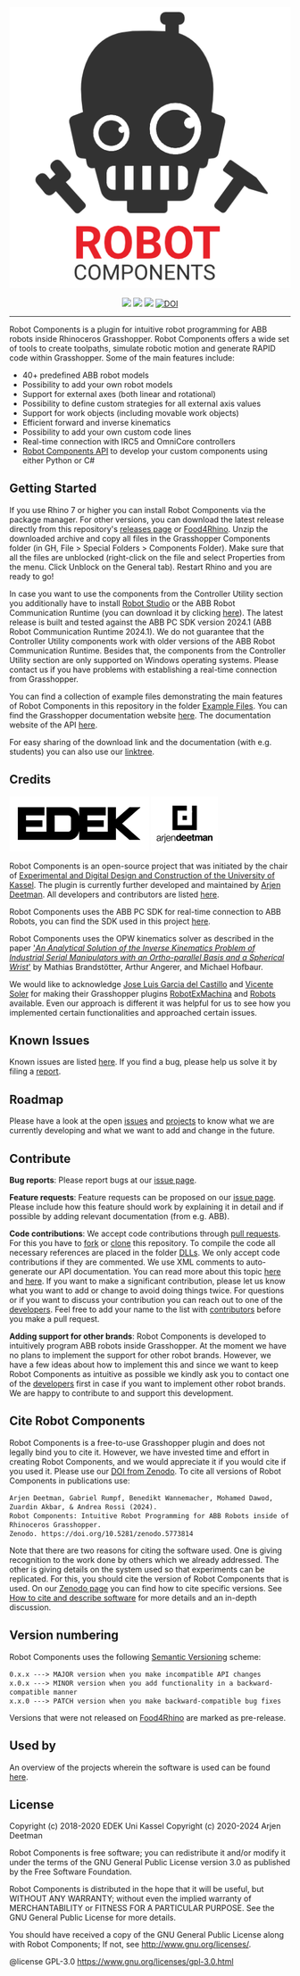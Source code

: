 <p align="center">
  <picture>
   <source media="(prefers-color-scheme: dark)" srcset="Utility/Logo/rc_logo_white.png">
   <img alt="Light color mode" src="Utility/Logo/rc_logo_black.png">
  </picture>
</p>

<p align="center">
  <img src="https://img.shields.io/github/v/release/RobotComponents/RobotComponents?label=stable">
  <img src="https://img.shields.io/github/v/release/RobotComponents/RobotComponents?label=latest&include_prereleases">
  <img src="https://img.shields.io/github/license/RobotComponents/RobotComponents">
  <a href="https://doi.org/10.5281/zenodo.5773814"><img src="https://zenodo.org/badge/DOI/10.5281/zenodo.5773814.svg" alt="DOI"></a>
</p>

---

Robot Components is a plugin for intuitive robot programming for ABB robots inside Rhinoceros Grasshopper. Robot Components offers a wide set of tools to create toolpaths, simulate robotic motion and generate RAPID code within Grasshopper. Some of the main features include:

- 40+ predefined ABB robot models
- Possibility to add your own robot models
- Support for external axes (both linear and rotational)
- Possibility to define custom strategies for all external axis values
- Support for work objects (including movable work objects)
- Efficient forward and inverse kinematics
- Possibility to add your own custom code lines
- Real-time connection with IRC5 and OmniCore controllers
- [Robot Components API](https://robotcomponents.github.io/RobotComponents-API-Documentation/index.html) to develop your custom components using either Python or C#

## Getting Started
If you use Rhino 7 or higher you can install Robot Components via the package manager. For other versions, you can download the latest release directly from this repository's [releases page](https://github.com/RobotComponents/RobotComponents/releases) or [Food4Rhino](https://www.food4rhino.com/app/robot-components). Unzip the downloaded archive and copy all files in the Grasshopper Components folder (in GH, File > Special Folders > Components Folder). Make sure that all the files are unblocked (right-click on the file and select Properties from the menu. Click Unblock on the General tab). Restart Rhino and you are ready to go! 

In case you want to use the components from the Controller Utility section you additionally have to install [Robot Studio](https://new.abb.com/products/robotics/robotstudio) or the ABB Robot Communication Runtime (you can download it by clicking [here](https://github.com/RobotComponents/RobotComponents/raw/main/Utility/ABB%20Communication%20Runtime/ABB%20Robot%20Communication%20Runtime%202024.1.zip)). The latest release is built and tested against the ABB PC SDK version 2024.1 (ABB Robot Communication Runtime 2024.1). We do not guarantee that the Controller Utility components work with older versions of the ABB Robot Communication Runtime. Besides that, the components from the Controller Utility section are only supported on Windows operating systems. Please contact us if you have problems with establishing a real-time connection from Grasshopper.

You can find a collection of example files demonstrating the main features of Robot Components in this repository in the folder [Example Files](https://github.com/RobotComponents/RobotComponents/tree/master/ExampleFiles). You can find the Grasshopper documentation website [here](https://robotcomponents.github.io/RobotComponents-Documentation/). The documentation website of the API [here](https://robotcomponents.github.io/RobotComponents-API-Documentation/index.html).

For easy sharing of the download link and the documentation (with e.g. students) you can also use our [linktree](https://linktr.ee/RobotComponents).

## Credits
<picture>
  <source media="(prefers-color-scheme: dark)" srcset="Utility/Logo/edek_logo_white.png">
  <img alt="Light color mode" src="Utility/Logo/edek_logo_black.png">
</picture>
<picture>
  <source media="(prefers-color-scheme: dark)" srcset="Utility/Logo/logo_arjen_white.png">
  <img alt="Light color mode" src="Utility/Logo/logo_arjen_black.png">
</picture>

Robot Components is an open-source project that was initiated by the chair of [Experimental and Digital Design and Construction of the University of Kassel](https://www.uni-kassel.de/fb06/institute/architektur/fachgebiete/experimentelles-und-digitales-entwerfen-und-konstruieren/home). The plugin is currently further developed and maintained by [Arjen Deetman](http://www.arjendeetman.nl). All developers and contributors are listed [here](https://github.com/RobotComponents/RobotComponents/blob/master/AUTHORS.md).

Robot Components uses the ABB PC SDK for real-time connection to ABB Robots, you can find the SDK used in this project [here](https://developercenter.robotstudio.com/pc-sdk).

Robot Components uses the OPW kinematics solver as described in the paper ['_An Analytical Solution of the Inverse Kinematics Problem of Industrial Serial Manipulators with an Ortho-parallel Basis and a Spherical Wrist_'](https://www.researchgate.net/publication/264212870_An_Analytical_Solution_of_the_Inverse_Kinematics_Problem_of_Industrial_Serial_Manipulators_with_an_Ortho-parallel_Basis_and_a_Spherical_Wrist) by Mathias Brandstötter, Arthur Angerer, and Michael Hofbaur.

We would like to acknowledge [Jose Luis Garcia del Castillo](https://github.com/garciadelcastillo) and [Vicente Soler](https://github.com/visose) for making their Grasshopper plugins [RobotExMachina](https://github.com/RobotExMachina) and [Robots](https://github.com/visose/Robots) available. Even our approach is different it was helpful for us to see how you implemented certain functionalities and approached certain issues. 

## Known Issues
Known issues are listed [here](https://github.com/RobotComponents/RobotComponents/issues). If you find a bug, please help us solve it by filing a [report](https://github.com/RobotComponents/RobotComponents/issues/new).

## Roadmap
Please have a look at the open [issues](https://github.com/RobotComponents/RobotComponents/issues) and [projects](https://github.com/RobotComponents/RobotComponents/projects) to know what we are currently developing and what we want to add and change in the future.  

## Contribute
**Bug reports**: Please report bugs at our [issue page](https://github.com/RobotComponents/RobotComponents/issues). 

**Feature requests**: Feature requests can be proposed on our [issue page](https://github.com/RobotComponents/RobotComponents/issues). Please include how this feature should work by explaining it in detail and if possible by adding relevant documentation (from e.g. ABB). 

**Code contributions**: We accept code contributions through [pull requests](https://help.github.com/en/github/collaborating-with-issues-and-pull-requests/about-pull-requests). For this you have to [fork](https://help.github.com/en/github/getting-started-with-github/fork-a-repo) or [clone](https://help.github.com/en/github/creating-cloning-and-archiving-repositories/cloning-a-repository) this repository. To compile the code all necessary references are placed in the folder [DLLs](https://github.com/RobotComponents/RobotComponents/tree/master/DLLs). We only accept code contributions if they are commented. We use XML comments to auto-generate our API documentation. You can read more about this topic [here](https://docs.microsoft.com/en-us/dotnet/csharp/codedoc) and [here](https://blog.rsuter.com/best-practices-for-writing-xml-documentation-phrases-in-c/). If you want to make a significant contribution, please let us know what you want to add or change to avoid doing things twice. For questions or if you want to discuss your contribution you can reach out to one of the [developers](https://github.com/RobotComponents/RobotComponents/blob/master/AUTHORS.md). Feel free to add your name to the list with [contributors](https://github.com/RobotComponents/RobotComponents/blob/master/AUTHORS.md) before you make a pull request.

**Adding support for other brands**: Robot Components is developed to intuitively program ABB robots inside Grasshopper. At the moment we have no plans to implement the support for other robot brands. However, we have a few ideas about how to implement this and since we want to keep Robot Components as intuitive as possible we kindly ask you to contact one of the [developers](https://github.com/RobotComponents/RobotComponents/blob/master/AUTHORS.md) first in case if you want to implement other robot brands. We are happy to contribute to and support this development.

## Cite Robot Components
Robot Components is a free-to-use Grasshopper plugin and does not legally bind you to cite it. However, we have invested time and effort in creating Robot Components, and we would appreciate it if you would cite if you used it. Please use our [DOI from Zenodo](https://doi.org/10.5281/zenodo.5773814). To cite all versions of Robot Components in publications use:

```
Arjen Deetman, Gabriel Rumpf, Benedikt Wannemacher, Mohamed Dawod, Zuardin Akbar, & Andrea Rossi (2024). 
Robot Components: Intuitive Robot Programming for ABB Robots inside of Rhinoceros Grasshopper.
Zenodo. https://doi.org/10.5281/zenodo.5773814
```
Note that there are two reasons for citing the software used. One is giving recognition to the work done by others which we already addressed. The other is giving details on the system used so that experiments can be replicated. For this, you should cite the version of Robot Components that is used. On our [Zenodo page](https://doi.org/10.5281/zenodo.5773814) you can find how to cite specific versions. See [How to cite and describe software](https://software.ac.uk/how-cite-software) for more details and an in-depth discussion.

## Version numbering
Robot Components uses the following [Semantic Versioning](https://semver.org/) scheme: 

```
0.x.x ---> MAJOR version when you make incompatible API changes
x.0.x ---> MINOR version when you add functionality in a backward-compatible manner
x.x.0 ---> PATCH version when you make backward-compatible bug fixes
```
Versions that were not released on [Food4Rhino](https://www.food4rhino.com/app/robot-components) are marked as pre-release. 

## Used by

An overview of the projects wherein the software is used can be found [here](USED_BY.md). 

## License
Copyright (c) 2018-2020 EDEK Uni Kassel
Copyright (c) 2020-2024 Arjen Deetman

Robot Components is free software; you can redistribute it and/or modify it under the terms of the GNU General Public License version 3.0 as published by the Free Software Foundation. 

Robot Components is distributed in the hope that it will be useful, but WITHOUT ANY WARRANTY; without even the implied warranty of MERCHANTABILITY or FITNESS FOR A PARTICULAR PURPOSE. See the GNU General Public License for more details.

You should have received a copy of the GNU General Public License along with Robot Components; If not, see <http://www.gnu.org/licenses/>.

@license GPL-3.0 <https://www.gnu.org/licenses/gpl-3.0.html>
